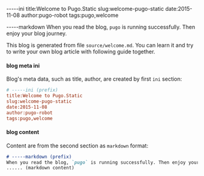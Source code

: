 -----ini
title:Welcome to Pugo.Static
slug:welcome-pugo-static
date:2015-11-08
author:pugo-robot
tags:pugo,welcome

-----markdown
When you read the blog, `pugo` is running successfully. Then enjoy your blog journey.

This blog is generated from file `source/welcome.md`. You can learn it and try to write your own blog article with following guide together.

#### blog meta ini

Blog's meta data, such as title, author, are created by first `ini` section:

```ini
# -----ini (prefix)
title:Welcome to Pugo.Static
slug:welcome-pugo-static
date:2015-11-08
author:pugo-robot
tags:pugo,welcome
```

#### blog content

Content are from the second section as `markdown` format:

```markdown
# -----markdown (prefix)
When you read the blog, `pugo` is running successfully. Then enjoy your blog journey.
...... (markdown content)
```




